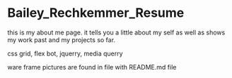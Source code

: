 # Bailey_Rechkemmer_Resume
<!-- discription -->
this is my about me page. it tells you a little about my self as well as shows my work past and my projects so far. 
<!-- programs used -->
css grid, flex bot, jquerry, media querry

ware frame pictures are found in file with README.md file 